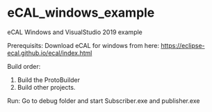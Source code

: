 # eCAL_windows_example
eCAL Windows and VisualStudio 2019 example

Prerequisits:
Download eCAL for windows from here: https://eclipse-ecal.github.io/ecal/index.html

Build order:
1. Build the ProtoBuilder
2. Build other projects.

Run:
Go to debug folder and start Subscriber.exe and publisher.exe